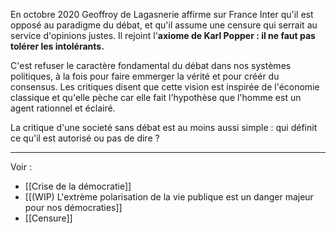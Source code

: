 En octobre 2020 Geoffroy de Lagasnerie affirme sur France Inter qu'il est opposé au paradigme du débat, et qu'il assume une censure qui serrait au service d'opinions justes. Il rejoint l'**axiome de Karl Popper : il ne faut pas tolérer les intolérants.**

C'est refuser le caractère fondamental du débat dans nos systèmes politiques, à la fois pour faire emmerger la vérité et pour créér du consensus. Les critiques disent que cette vision est inspirée de l'économie classique et qu'elle pèche car elle fait l'hypothèse que l'homme est un agent rationnel et éclairé.

La critique d'une societé sans débat est au moins aussi simple : qui définit ce qu'il est autorisé ou pas de dire ?

--- 

Voir :

- [[Crise de la démocratie]]
- [[(WIP) L'extrème polarisation de la vie publique est un danger majeur pour nos démocraties]]
- [[Censure]]